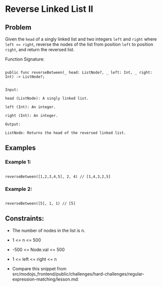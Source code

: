 # Reverse Linked List II
## Problem

Given the `head` of a singly linked list and two integers `left` and `right` where `left <= right`, reverse the nodes of the list from position `left` to position `right`, and return the reversed list.

Function Signature:

```motoko

public func reverseBetween(_ head: ListNode?, _ left: Int, _ right: Int) -> ListNode?;

```

```plaintext

Input:

head (ListNode): A singly linked list.

left (Int): An integer.

right (Int): An integer.

Output:

ListNode: Returns the head of the reversed linked list.

```

## Examples

### Example 1:

```motoko

reverseBetween([1,2,3,4,5], 2, 4) // [1,4,3,2,5]

```

### Example 2:

```motoko

reverseBetween([5], 1, 1) // [5]

```

## Constraints:

- The number of nodes in the list is n.

- 1 <= n <= 500

- -500 <= Node.val <= 500

- 1 <= left <= right <= n

- Compare this snippet from src/modojo_frontend/public/challenges/hard-challenges/regular-expression-matching/lesson.md:

